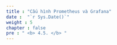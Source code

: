 ```yaml
---
title : "Cấu hình Prometheus và Grafana"
date :  "`r Sys.Date()`" 
weight : 5 
chapter : false
pre : " <b> 4.5. </b> "
---
```


